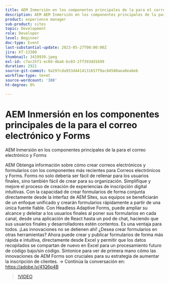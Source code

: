 ```yaml
---
title: AEM Inmersión en los componentes principales de la para el correo electrónico y Forms
description: AEM AEM Inmersión en los componentes principales de la para correo electrónico y formulariosObtenga información sobre cómo crear correos electrónicos y formularios con los componentes más recientes de la para correos electrónicos y Forms. Forms no solo debería ser fácil de rellenar para los usuarios finales, sino también fácil de crear para su organización. Simplifique y mejore el proceso de creación de experiencias de inscripción digital intuitivas. Con la capacidad de crear formularios de forma conjunta directamente desde la interfaz de AEM Sites, sus equipos se beneficiarán de un enfoque unificado y crearán formularios rápidamente a partir de una única fuente fiable. Con Headless Adaptive Forms, puede ampliar su alcance y deleitar a los usuarios finales al poner sus formularios en cada canal, desde una aplicación de React hasta un pod de chat, haciendo que sus usuarios finales y desarrolladores estén contentos. Es una ventaja para todos. ¡Las innovaciones no se detienen ahí! ¿Desea crear formularios en otras herramientas? Ahora puede crear y publicar formularios de forma más rápida e intuitiva, directamente desde Excel y permitir que los datos recopilados se compartan de nuevo en Excel para un procesamiento futuro de código bajo/sin código. Sintonice para ver de primera mano cómo las innovaciones de AEM Forms son cruciales para su estrategia de aumentar la inscripción de clientes.
product: experience manager
sub-product: sites
topic: Development
role: Developer
level: Beginner
doc-type: Event
last-substantial-update: 2023-05-27T00:00:00Z
jira: KT-13360
thumbnail: 3419939.jpeg
exl-id: c7ac25f1-ec0d-4ba6-bc03-2ff393dd1699
duration: 2921
source-git-commit: 9a297cda953d4414131657f9ac84580aea0eabeb
workflow-type: tm+mt
source-wordcount: '388'
ht-degree: 0%

---
```


# AEM Inmersión en los componentes principales de la para el correo electrónico y Forms

AEM Inmersión en los componentes principales de la para el correo electrónico y Forms

AEM Obtenga información sobre cómo crear correos electrónicos y formularios con los componentes más recientes para Correos electrónicos y Forms. Forms no solo debería ser fácil de rellenar para los usuarios finales, sino también fácil de crear para su organización. Simplifique y mejore el proceso de creación de experiencias de inscripción digital intuitivas. Con la capacidad de crear formularios de forma conjunta directamente desde la interfaz de AEM Sites, sus equipos se beneficiarán de un enfoque unificado y crearán formularios rápidamente a partir de una única fuente fiable. Con Headless Adaptive Forms, puede ampliar su alcance y deleitar a los usuarios finales al poner sus formularios en cada canal, desde una aplicación de React hasta un pod de chat, haciendo que sus usuarios finales y desarrolladores estén contentos. Es una ventaja para todos. ¡Las innovaciones no se detienen ahí! ¿Desea crear formularios en otras herramientas? Ahora puede crear y publicar formularios de forma más rápida e intuitiva, directamente desde Excel y permitir que los datos recopilados se compartan de nuevo en Excel para un procesamiento futuro de código bajo/sin código. Sintonice para ver de primera mano cómo las innovaciones de AEM Forms son cruciales para su estrategia de aumentar la inscripción de clientes. → Continúa la conversación en: https://adobe.ly/41Q6p4B

>[!VIDEO](https://video.tv.adobe.com/v/3419939/?learn=on)
